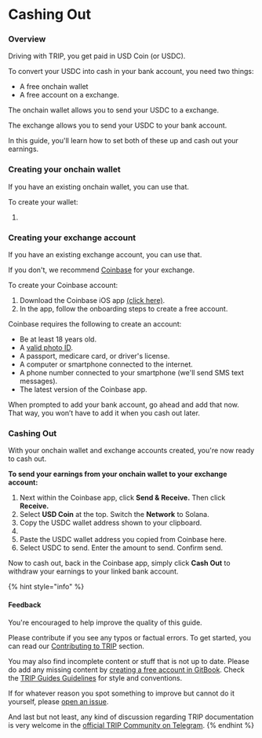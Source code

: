# Cashing Out

### Overview

Driving with TRIP, you get paid in USD Coin (or USDC).

To convert your USDC into cash in your bank account, you need two things:

* A free onchain wallet
* A free account on a exchange.

The onchain wallet allows you to send your USDC to a exchange.

The exchange allows you to send your USDC to your bank account.

In this guide, you'll learn how to set both of these up and cash out your earnings.

### Creating your onchain wallet

If you have an existing onchain wallet, you can use that.

To create your  wallet:

1.

### Creating your exchange account

If you have an existing exchange account, you can use that.

If you don't, we recommend [Coinbase](https://coinbase.com/) for your exchange.

To create your Coinbase account:

1. Download the Coinbase iOS app [(click here)](https://apps.apple.com/us/app/coinbase-buy-bitcoin-ether/id886427730).
2. In the app, follow the onboarding steps to create a free account.

Coinbase requires the following to create an account:

* Be at least 18 years old.
* A [valid photo ID](https://help.coinbase.com/en-au/coinbase/getting-started/getting-started-with-coinbase/id-doc-verification).
* A passport, medicare card, or driver's license.
* A computer or smartphone connected to the internet.
* A phone number connected to your smartphone (we'll send SMS text messages).
* The latest version of the Coinbase app.

When prompted to add your bank account, go ahead and add that now. That way, you won’t have to add it when you cash out later.

### Cashing Out

With your onchain wallet and exchange accounts created, you're now ready to cash out.

**To send your earnings from your onchain wallet to your exchange account:**

1. Next within the Coinbase app, click **Send & Receive.** Then click **Receive.**
2. Select **USD Coin** at the top. Switch the **Network** to Solana.
3. Copy the USDC wallet address shown to your clipboard.
4.
5. Paste the USDC wallet address you copied from Coinbase here.
6. Select USDC to send. Enter the amount to send. Confirm send.

Now to cash out, back in the Coinbase app, simply click **Cash Out** to withdraw your earnings to your linked bank account.

{% hint style="info" %}
#### Feedback

You're encouraged to help improve the quality of this guide.

Please contribute if you see any typos or factual errors. To get started, you can read our [Contributing to TRIP](https://guides.trip.dev/contributing/contributing-to-trip) section.

You may also find incomplete content or stuff that is not up to date. Please do add any missing content by [creating a free account in GitBook](https://app.gitbook.com/invite/0WSd8UiSeH2xhfJrSbUr/YFiygcuBiy7oN3WJyDRs). Check the [TRIP Guides Guidelines](https://guides.trip.dev/contributing/guides-guidelines) for style and conventions.

If for whatever reason you spot something to improve but cannot do it yourself, please [open an issue](https://github.com/TeleportXYZ/TRIP-Guides/issues/).

And last but not least, any kind of discussion regarding TRIP documentation is very welcome in the [official TRIP Community on Telegram](https://trip.dev/chat).
{% endhint %}
